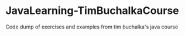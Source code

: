 # JavaLearning-TimBuchalkaCourse
Code dump of exercises and examples from tim buchalka's java course
